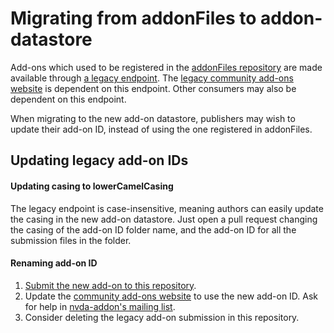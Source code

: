# Migrating from addonFiles to addon-datastore
Add-ons which used to be registered in the [addonFiles repository](https://github.com/nvaccess/addonFiles) are made available through [a legacy endpoint](https://github.com/nvaccess/addon-datastore/blob/master/docs/design/designOverview.md#legacy).
The [legacy community add-ons website](https://addons.nvda-project.org/) is dependent on this endpoint.
Other consumers may also be dependent on this endpoint.

When migrating to the new add-on datastore, publishers may wish to update their add-on ID, instead of using the one registered in addonFiles.

## Updating legacy add-on IDs

#### Updating casing to lowerCamelCasing
The legacy endpoint is case-insensitive, meaning authors can easily update the casing in the new add-on datastore.
Just open a pull request changing the casing of the add-on ID folder name,
and the add-on ID for all the submission files in the folder.

#### Renaming add-on ID
1. [Submit the new add-on to this repository](./submissionGuide.md).
1. Update the [community add-ons website](https://addons.nvda-project.org/) to use the new add-on ID.
Ask for help in [nvda-addon's mailing list](https://nvda-addons.groups.io/).
1. Consider deleting the legacy add-on submission in this repository.
